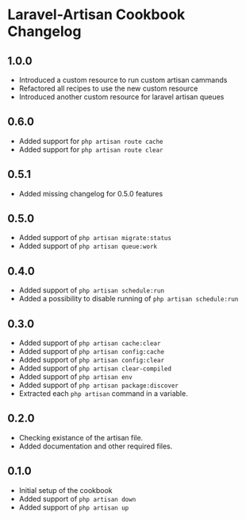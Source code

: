 # Laravel-Artisan Cookbook Changelog

## 1.0.0
* Introduced a custom resource to run custom artisan cammands
* Refactored all recipes to use the new custom resource
* Introduced another custom resource for laravel artisan queues

## 0.6.0
* Added support for `php artisan route cache`
* Added support for `php artisan route clear`

## 0.5.1
* Added missing changelog for 0.5.0 features

## 0.5.0
* Added support of `php artisan migrate:status`
* Added support of `php artisan queue:work`

## 0.4.0
* Added support of `php artisan schedule:run`
* Added a possibility to disable running of `php artisan schedule:run`

## 0.3.0
* Added support of `php artisan cache:clear`
* Added support of `php artisan config:cache`
* Added support of `php artisan config:clear`
* Added support of `php artisan clear-compiled`
* Added support of `php artisan env`
* Added support of `php artisan package:discover`
* Extracted each `php artisan` command in a variable.


## 0.2.0
* Checking existance of the artisan file.
* Added documentation and other required files.

## 0.1.0
* Initial setup of the cookbook
* Added support of `php artisan down`
* Added support of `php artisan up`
